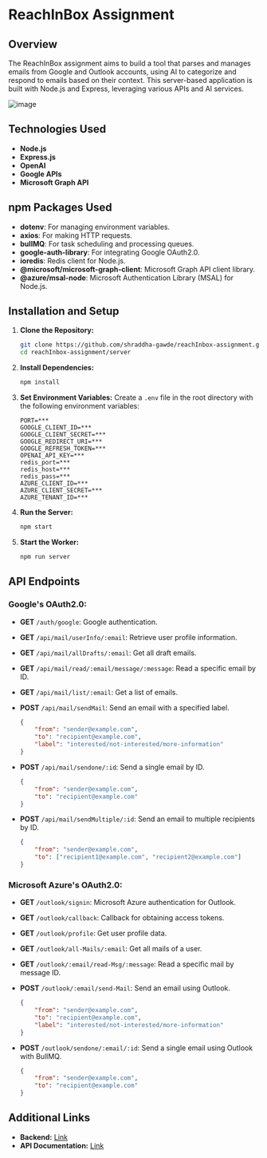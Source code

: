 # ReachInBox Assignment

## Overview

The ReachInBox assignment aims to build a tool that parses and manages emails from Google and Outlook accounts, using AI to categorize and respond to emails based on their context. This server-based application is built with Node.js and Express, leveraging various APIs and AI services.

![image](https://github.com/Tech-Spookezz/Reachinbox.AI/assets/114910171/b5c62444-ef41-459f-a2ee-d92682e70a9f)


## Technologies Used

- **Node.js**
- **Express.js**
- **OpenAI**
- **Google APIs**
- **Microsoft Graph API**

## npm Packages Used

- **dotenv**: For managing environment variables.
- **axios**: For making HTTP requests.
- **bullMQ**: For task scheduling and processing queues.
- **google-auth-library**: For integrating Google OAuth2.0.
- **ioredis**: Redis client for Node.js.
- **@microsoft/microsoft-graph-client**: Microsoft Graph API client library.
- **@azure/msal-node**: Microsoft Authentication Library (MSAL) for Node.js.

## Installation and Setup

1. **Clone the Repository:**
   ```bash
   git clone https://github.com/shraddha-gawde/reachInbox-assignment.git
   cd reachInbox-assignment/server
   ```

2. **Install Dependencies:**
   ```bash
   npm install
   ```

3. **Set Environment Variables:**
   Create a `.env` file in the root directory with the following environment variables:
   ```
   PORT=***
   GOOGLE_CLIENT_ID=***
   GOOGLE_CLIENT_SECRET=***
   GOOGLE_REDIRECT_URI=***
   GOOGLE_REFRESH_TOKEN=***
   OPENAI_API_KEY=***
   redis_port=***
   redis_host=***
   redis_pass=***
   AZURE_CLIENT_ID=***
   AZURE_CLIENT_SECRET=***
   AZURE_TENANT_ID=***
   ```

4. **Run the Server:**
   ```bash
   npm start
   ```

5. **Start the Worker:**
   ```bash
   npm run server
   ```

## API Endpoints

### Google's OAuth2.0:

- **GET** `/auth/google`: Google authentication.
- **GET** `/api/mail/userInfo/:email`: Retrieve user profile information.
- **GET** `/api/mail/allDrafts/:email`: Get all draft emails.
- **GET** `/api/mail/read/:email/message/:message`: Read a specific email by ID.
- **GET** `/api/mail/list/:email`: Get a list of emails.
- **POST** `/api/mail/sendMail`: Send an email with a specified label.
  
  ```json
  {
      "from": "sender@example.com",
      "to": "recipient@example.com",
      "label": "interested/not-interested/more-information"
  }
  ```
- **POST** `/api/mail/sendone/:id`: Send a single email by ID.
  
  ```json
  {
      "from": "sender@example.com",
      "to": "recipient@example.com"
  }
  ```
- **POST** `/api/mail/sendMultiple/:id`: Send an email to multiple recipients by ID.
  
  ```json
  {
      "from": "sender@example.com",
      "to": ["recipient1@example.com", "recipient2@example.com"]
  }
  ```

### Microsoft Azure's OAuth2.0:

- **GET** `/outlook/signin`: Microsoft Azure authentication for Outlook.
- **GET** `/outlook/callback`: Callback for obtaining access tokens.
- **GET** `/outlook/profile`: Get user profile data.
- **GET** `/outlook/all-Mails/:email`: Get all mails of a user.
- **GET** `/outlook/:email/read-Msg/:message`: Read a specific mail by message ID.
- **POST** `/outlook/:email/send-Mail`: Send an email using Outlook.
  
  ```json
  {
      "from": "sender@example.com",
      "to": "recipient@example.com",
      "label": "interested/not-interested/more-information"
  }
  ```
- **POST** `/outlook/sendone/:email/:id`: Send a single email using Outlook with BullMQ.
  
  ```json
  {
      "from": "sender@example.com",
      "to": "recipient@example.com"
  }
  ```

## Additional Links

- **Backend:** [Link](https://documenter.getpostman.com/view/36543316/2sA3dskDUB)
- **API Documentation:** [Link](https://documenter.getpostman.com/view/36543316/2sA3dskDUB)
